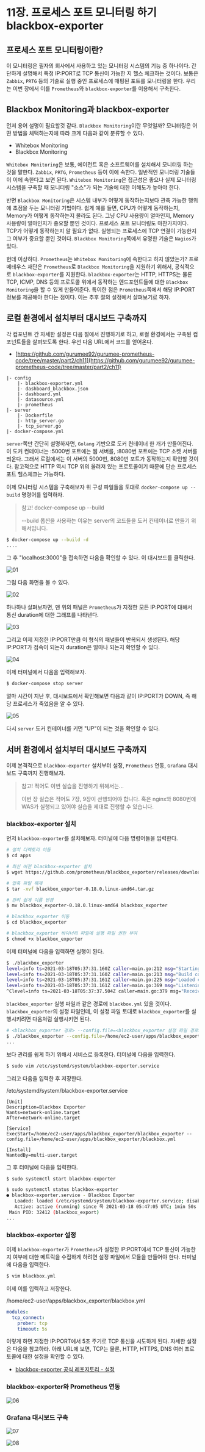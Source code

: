 # 11장. 프로세스 포트 모니터링 하기 blackbox-exporter

## 프로세스 포트 모니터링이란?

이 모니터링은 필자의 회사에서 사용하고 있는 모니터링 시스템의 기능 중 하나이다. 간단하게 설명해서 특정 IP:PORT로 TCP 통신이 가능한 지 헬스 체크하는 것이다. 보통은 `Zabbix`, `PRTG` 등의 기술로 실행 중인 프로세스에 매핑된 포트를 모니터링을 한다. 우리는 이번 장에서 이를 `Prometheus`와 `blackbox-exporter`를 이용해서 구축한다.

## Blackbox Monitoring과 blackbox-exporter

먼저 용어 설명이 필요할것 같다. `Blackbox Monitoring`이란 무엇일까? 모니터링은 어떤 방법을 체택하는지에 따라 크게 다음과 같이 분류할 수 있다.

* Whitebox Monitoring
* Blackbox Monitoring

`Whitebox Monitoring`은 보통, 에이전트 혹은 소프트웨어를 설치해서 모니터링 하는 것을 말한다. `Zabbix`, `PRTG`, `Prometheus` 등이 이에 속한다. 일반적인 모니터링 기술들이 이에 속한다고 보면 된다. `Whitebox Monitoring`은 접근성은 좋으나 실제 모니터링 시스템을 구축할 때 모니터링 "소스"가 되는 기술에 대한 이해도가 높아야 한다. 

반면 `Blackbox Monitoring`은 시스템 내부가 어떻게 동작하는지보다 관측 가능한 행위에 초점을 두는 모니터링 기법이다. 쉽게 예를 들면, CPU가 어떻게 동작하는지, Memory가 어떻게 동작하는지 몰라도 된다. 그냥 CPU 사용량이 얼마인지, Memory 사용량이 얼마인지가 중요할 뿐인 것이다. 프로세스 포트 모니터링도 마찬가지이다. TCP가 어떻게 동작하는지 알 필요가 없다. 실행되는 프로세스에 TCP 연결이 가능한지 그 여부가 중요할 뿐인 것이다. `Blackbox Monitoring`쪽에서 유명한 기술은 `Nagios`가 있다.

헌데 이상하다. `Prometheus`는 `Whitebox Monitoring`에 속한다고 하지 않았는가? 프로메테우스 재단은 `Prometheus`로 `Blackbox Monitoring`을 지원하기 위해서, 공식적으로 `blackbox-exporter`를 지원한다. `blackbox-exporter`는 HTTP, HTTPS는 물론 TCP, ICMP, DNS 등의 프로토콜 위에서 동작하는 엔드포인트들에 대한 `Blackbox Monitoring`을 할 수 있게 만들어준다. 특이한 점은 `Prometheus`쪽에서 해당 IP:PORT 정보를 제공해야 한다는 점이다. 이는 추후 절의 설정에서 살펴보기로 하자.


## 로컬 환경에서 설치부터 대시보드 구축까지

각 컴포넌트 간 자세한 설정은 다음 절에서 진행하기로 하고, 로컬 환경에서는 구축된 컴포넌트들을 살펴보도록 한다. 우선 다음 URL에서 코드를 얻어온다.

* [https://github.com/gurumee92/gurumee-prometheus-code/tree/master/part2/ch11](https://github.com/gurumee92/gurumee-prometheus-code/tree/master/part2/ch11)

```
|- config
    |- blackbox-exporter.yml
    |- dashboard_blackbox.json
    |- dashboard.yml
    |- datasource.yml
    |- prometheus
|- server
    |- Dockerfile
    |- http_server.go
    |- tcp_server.go
|- docker-compose.yml
```

`server`쪽만 간단히 설명하자면, `Golang` 기반으로 도커 컨테이너 한 개가 만들어진다. 이 도커 컨테이너는 :5000번 포트에는 웹 서버를, :8080번 포트에는 TCP 소켓 서버를 띄운다. 그래서 로컬에서는 이 서버의 5000번, 8080번 포트가 동작하는지 확인할 것이다. 참고적으로 HTTP 역시 TCP 위의 올려져 있는 프로토콜이기 때문에 단순 프로세스 포트 헬스체크는 가능하다.

이제 모니터링 시스템을 구축해보자 위 구성 파일들을 토대로 `docker-compose up --build` 명령어를 입력하자.

> 참고! docker-compose up --build
> 
> --build 옵션을 사용하는 이유는 server의 코드들을 도커 컨테이너로 만들기 위해서입니다.

```bash
$ docker-compose up --build -d
....
```

그 후 "localhost:3000"을 접속하면 다음을 확인할 수 있다. 이 대시보드를 클릭한다.

![01](./01.png)

그럼 다음 화면을 볼 수 있다.

![02](./02.png)

하나하나 살펴보자면, 맨 위의 패널은 `Prometheus`가 지정한 모든 IP:PORT에 대해서 통신 duration에 대한 그래프를 나타낸다.

![03](./03.png)

그리고 이제 지정한 IP:PORT만큼 이 형식의 패널들이 반복되서 생성된다. 해당 IP:PORT가 접속이 되는지 duration은 얼마나 되는지 확인할 수 있다.

![04](./04.png)

이제 터미널에서 다음을 입력해보자.

```bash
$ docker-compose stop server
```

얼마 시간이 지난 후, 대시보드에서 확인해보면 다음과 같이 IP:PORT가 DOWN, 즉 해당 프로세스가 죽었음을 알 수 있다.

![05](./05.png)

다시 `server` 도커 컨테이너를 키면 "UP"이 되는 것을 확인할 수 있다.

## 서버 환경에서 설치부터 대시보드 구축까지

이제 본격적으로 `blackbox-exporter` 설치부터 설정, `Prometheus` 연동, `Grafana` 대시보드 구축까지 진행해보자.

> 참고! 적어도 이번 실습을 진행하기 위해서는...
> 
> 이번 장 실습은 적어도 7장, 9장이 선행되어야 합니다. 혹은 nginx와 8080번에 WAS가 실행되고 있어야 실습을 제대로 진행할 수 있습니다.

### blackbox-exporter 설치

먼저 `blackbox-exporter`를 설치해보자. 터미널에 다음 명령어들을 입력한다.

```bash
# 설치 디렉토리 이동
$ cd apps

# 최신 버전 blackbox-exporter 설치
$ wget https://github.com/prometheus/blackbox_exporter/releases/download/v0.18.0/blackbox_exporter-0.18.0.linux-amd64.tar.gz

# 압축 파일 해제
$ tar -xvf blackbox_exporter-0.18.0.linux-amd64.tar.gz

# 관리 쉽게 이름 변경
$ mv blackbox_exporter-0.18.0.linux-amd64 blackbox_exporter

# blackbox_exporter 이동
$ cd blackbox_exporter

# blackbox_exporter 바이너리 파일에 실행 파일 권한 부여
$ chmod +x blackbox_exporter
```

이제 터미널에 다음을 입력하면 실행이 된다.

```bash
$ ./blackbox_exporter
level=info ts=2021-03-18T05:37:31.160Z caller=main.go:212 msg="Starting blackbox_exporter" version="(version=0.18.0, branch=HEAD, revision=60c86e6ce5a1111f7958b06ae7a08222bb6ec839)"
level=info ts=2021-03-18T05:37:31.160Z caller=main.go:213 msg="Build context" (gogo1.15.2,userroot@53d72328d93f,date20201012-09:46:31)=(MISSING)
level=info ts=2021-03-18T05:37:31.161Z caller=main.go:225 msg="Loaded config file"
level=info ts=2021-03-18T05:37:31.161Z caller=main.go:369 msg="Listening on address" address=:9115
^Clevel=info ts=2021-03-18T05:37:37.504Z caller=main.go:379 msg="Received SIGTERM, exiting gracefully..."
```

`blackbox_exporter` 실행 파일과 같은 경로에 `blackbox.yml` 있을 것이다. `blackbox_exporter`의 설정 파일인데, 이 설정 파일 토대로 `blackbox_exporter`를 실행시키려면 다음처럼 실행시키면 된다.

```bash
# <blackbox_exporter 경로> --config.file=<blackbox_exporter 설정 파일 경로>
$ ./blackbox_exporter --config.file=/home/ec2-user/apps/blackbox_exporter/blackbox.yml
...
```

보다 관리를 쉽게 하기 위해서 서비스로 등록한다. 터미널에 다음을 입력한다.

```bash
$ sudo vim /etc/systemd/system/blackbox-exporter.service 
```

그리고 다음을 입력한 후 저장한다.

/etc/systemd/system/blackbox-exporter.service 
```
[Unit]
Description=Blackbox Exporter
Wants=network-online.target
After=network-online.target

[Service]
ExecStart=/home/ec2-user/apps/blackbox_exporter/blackbox_exporter --config.file=/home/ec2-user/apps/blackbox_exporter/blackbox.yml

[Install]
WantedBy=multi-user.target
```

그 후 터미널에 다음을 입력한다.

```bash
$ sudo systemctl start blackbox-exporter

$ sudo systemctl status blackbox-exporter
● blackbox-exporter.service - Blackbox Exporter
   Loaded: loaded (/etc/systemd/system/blackbox-exporter.service; disabled; vendor preset: disabled)
   Active: active (running) since 목 2021-03-18 05:47:05 UTC; 1min 50s ago
 Main PID: 32412 (blackbox_export)
...
```

### blackbox-exporter 설정

이제 `blackbox-exporter`가 `Prometheus`가 설정한 IP:PORT에서 TCP 통신이 가능한지 여부에 대한 메트릭을 수집하게 하려면 설정 파일에서 모듈을 만들어야 한다. 터미널에 다음을 입력한다.

```bash
$ vim blackbox.yml
```

이제 이를 입력하고 저장한다.

/home/ec2-user/apps/blackbox_exporter/blackbox.yml
```yml
modules:
  tcp_connect:
    prober: tcp
    timeout: 5s
```

이렇게 하면 지정한 IP:PORT에서 5초 주기로 TCP 통신을 시도하게 된다. 자세한 설정은 다음을 참고하라. 아래 URL에 보면, TCP는 물론, HTTP, HTTPS, DNS 여러 프로토콜에 대한 설정을 확인할 수 있다.

* [blackbox-exporter 공식 레포지토리 - 설정](https://github.com/prometheus/blackbox_exporter/blob/master/CONFIGURATION.md)

### blackbox-exporter와 Prometheus 연동

![06](./06.png)

### Grafana 대시보드 구축

![07](./07.png)

![08](./08.png)